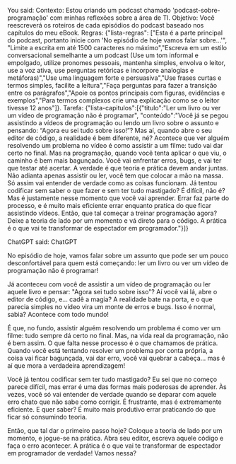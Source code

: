 You said:
Contexto: Estou criando um podcast chamado 'podcast-sobre-programação' com minhas reflexões sobre a área de TI. Objetivo: Você reescreverá os roteiros de cada episódios do podcast baseado nos capítulos do meu eBook. Regras: {"lista-regras": ["Esta é a parte principal do podcast, portanto inicie com 'No episódio de hoje vamos falar sobre...'", "Limite a escrita em até 1500 caracteres no máximo","Escreva em um estilo conversacional semelhante a um podcast (Use um tom informal e empolgado, utilize pronomes pessoais, mantenha simples, envolva o leitor, use a voz ativa, use perguntas retóricas e incorpore analogias e metáforas)","Use uma linguagem forte e persuasiva","Use frases curtas e termos simples, facilite a leitura","Faça perguntas para fazer a transição entre os parágrafos","Apoie os pontos principais com figuras, evidências e exemplos","Para termos complexos crie uma explicação como se o leitor tivesse 12 anos"]}. Tarefa: {"lista-capitulos":[{"titulo":"Ler um livro ou ver um vídeo de programação não é programar", "conteúdo":"Você já se pegou assistindo a vídeos de programação ou lendo um livro sobre o assunto e pensando: “Agora eu sei tudo sobre isso!”? Mas aí, quando abre o seu editor de código, a realidade é bem diferente, né? Acontece que ver alguém resolvendo um problema no vídeo é como assistir a um filme: tudo vai dar certo no final. Mas na programação, quando você tenta aplicar o que viu, o caminho é bem mais bagunçado. Você vai enfrentar erros, bugs, e vai ter que testar até acertar. A verdade é que teoria e prática devem andar juntas. Não adianta apenas assistir ou ler, você tem que colocar a mão na massa. Só assim vai entender de verdade como as coisas funcionam. Já tentou codificar sem saber o que fazer e sem ter tudo mastigado? É difícil, não é? Mas é justamente nesse momento que você vai aprender. Errar faz parte do processo, e é muito mais eficiente errar enquanto pratica do que ficar assistindo vídeos. Então, que tal começar a treinar programação agora? Deixe a teoria de lado por um momento e vá direto para o código. A prática é o que vai te transformar de espectador em programador."}]}

ChatGPT said:
ChatGPT

No episódio de hoje, vamos falar sobre um assunto que pode ser um pouco desconfortável para quem está começando: ler um livro ou ver um vídeo de programação não é programar!

Já aconteceu com você de assistir a um vídeo de programação ou ler aquele livro e pensar: "Agora sei tudo sobre isso"? Aí você vai lá, abre o editor de código, e... cadê a magia? A realidade bate na porta, e o que parecia simples no vídeo vira um monte de erros e bugs. Isso é normal, sabia? Acontece com todo mundo!

É que, no fundo, assistir alguém resolvendo um problema é como ver um filme: tudo sempre dá certo no final. Mas, na vida real da programação, não é bem assim. O que falta nesse processo é o que chamamos de prática. Quando você está tentando resolver um problema por conta própria, a coisa vai ficar bagunçada, vai dar erro, você vai quebrar a cabeça… mas é aí que mora a verdadeira aprendizagem!

Você já tentou codificar sem ter tudo mastigado? Eu sei que no começo parece difícil, mas errar é uma das formas mais poderosas de aprender. Às vezes, você só vai entender de verdade quando se deparar com aquele erro chato que não sabe como corrigir. É frustrante, mas é extremamente eficiente. E quer saber? É muito mais produtivo errar praticando do que ficar só consumindo teoria.

Então, que tal dar o primeiro passo hoje? Coloque a teoria de lado por um momento, e jogue-se na prática. Abra seu editor, escreva aquele código e faça o erro acontecer. A prática é o que vai te transformar de espectador em programador de verdade! Vamos nessa?


